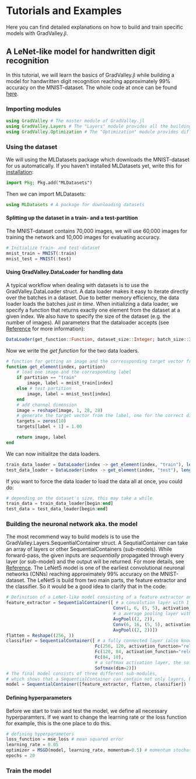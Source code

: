 # Tutorials and Examples

Here you can find detailed explanations on how to build and train specific models with GradValley.jl.

## A LeNet-like model for handwritten digit recognition

In this tutorial, we will learn the basics of GradValley.jl while building a model for handwritten digit recognition reaching approximately 99% accuracy on the MNIST-dataset.
The whole code at once can be found [here]().

### Importing modules

```julia
using GradValley # The master module of GradValley.jl
using GradValley.Layers # The "Layers" module provides all the building blocks for creating a model. 
using GradValley.Optimization # The "Optimization" module provides different loss functions and optimizers.
```

### Using the dataset

We will using the MLDatasets package which downloads the MNIST-dataset for us automatically.
If you haven't installed MLDatasets yet, write this for [installation](https://juliaml.github.io/MLDatasets.jl/stable/#Installation):
```julia
import Pkg; Pkg.add("MLDatasets")
```
Then we can import MLDatasets:
```julia
using MLDatasets # A package for downloading datasets
```

#### Splitting up the dataset in a train- and a test-partition

The MNIST-dataset contains 70,000 images, we will use 60,000 images for training the network and 10,000 images for evaluating accuracy.

```julia
# Initialize train- and test-dataset
mnist_train = MNIST(:train) 
mnist_test = MNIST(:test)
```

#### Using GradValley.DataLoader for handling data

A typical workflow when dealing with datasets is to use the GradValley.DataLoader struct. A data loader makes it easy to iterate directly over the batches in a dataset. 
Due to better memory efficiency, the data loader loads the batches *just in time*. When initializing a data loader, we specify a function that returns exactly one element from the dataset at a given index.
We also have to specify the size of the dataset (e.g. the number of images). All parameters that the dataloader accepts (see [Reference]() for more information):
```julia
DataLoader(get_function::Function, dataset_size::Integer; batch_size::Integer=1, shuffle::Bool=false, drop_last::Bool=false)
```
Now we write the *get function* for the two data loaders.
```julia
# function for getting an image and the corressponding target vector from the train or test partition
function get_element(index, partition)
    # load one image and the corresponding label
    if partition == "train"
        image, label = mnist_train[index]
    else # test partition
        image, label = mnist_test[index]
    end
    # add channel dimension
    image = reshape(image, 1, 28, 28)
    # generate the target vector from the label, one for the correct digit, zeros for the wrong digits
    targets = zeros(10)
    targets[label + 1] = 1.00

    return image, label
end
```
We can now initialitze the data loaders.
```julia
train_data_loader = DataLoader(index -> get_element(index, "train"), length(mnist_train), batch_size=32)
test_data_loader = DataLoader(index -> get_element(index, "test"), length(mnist_test), batch_size=32)
```
If you want to force the data loader to load the data all at once, you could do:
```julia
# depending on the dataset's size, this may take a while
train_data = train_data_loader[begin:end]
test_data = test_data_loader[begin:end]
```

### Building the neuronal network aka. the model

The most recommend way to build models is to use the GradValley.Layers.SequentialContainer struct. A SequtialContainer can take an array of layers or other SequentialContainers (sub-models).
While forward-pass, the given inputs are *sequentially* propagated through every layer (or sub-model) and the output will be returned. For more details, see [Reference]().
The LeNet5 model is one of the earliest convolutional neuronal networks (CNNs) reaching approximately 99% accuracy on the MNIST-dataset.
The LeNet5 is build from two main parts, the feature extractor and the classifier. So it would be a good idea to clarify that in the code:
```julia
# Definition of a LeNet-like model consisting of a feature extractor and a classifier
feature_extractor = SequentialContainer([ # a convolution layer with 1 in channel, 6 out channels, a 5*5 kernel and a relu activation
                                         Conv(1, 6, (5, 5), activation_function="relu"),
                                         # a average pooling layer with a 2*2 filter (when not specified, stride is automatcally set to kernel size)
                                         AvgPool((2, 2)),
                                         Conv(6, 16, (5, 5), activation_function="relu"),
                                         AvgPool((2, 2))])
flatten = Reshape((256, ))
classifier = SequentialContainer([ # a fully connected layer (also known as dense or linear) with 256 in features, 120 out features and a relu activation
                                  Fc(256, 120, activation_function="relu"),
                                  Fc(120, 84, activation_function="relu"),
                                  Fc(84, 10),
                                  # a softmax activation layer, the softmax will be calculated along the second dimension (the features dimension)
                                  Softmax(dim=2)])
# The final model consists of three different sub-modules, 
# which shows that a SequentialContainer can contain not only layers, but also other SequentialContainers
model = SequentialContainer([feature_extractor, flatten, classifier])
```

#### Defining hyperparameters

Before we start to train and test the model, we define all necessary hyperparamters.
If we want to change the learning rate or the loss function for example, this is the one place to do this.
```julia
# defining hyperparameters
loss_function = mse_loss # mean squared error
learning_rate = 0.05
optimizer = MSGD(model, learning_rate, momentum=0.5) # momentum stochastic gradient decent with a momentum of 0.5
epochs = 20
```

### Train the model